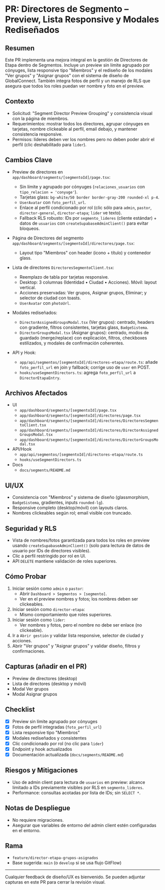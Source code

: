 # PR: Directores de Segmento – Preview, Lista Responsive y Modales Rediseñados

## Resumen
Este PR implementa una mejora integral en la gestión de Directores de Etapa dentro de Segmentos.
Incluye un preview sin límite agrupado por cónyuges, lista responsive tipo "Miembros" y el rediseño de los modales "Ver grupos" y "Asignar grupos" con el sistema de diseño de GlobalConnect.
También integra fotos de perfil y un manejo de RLS que asegura que todos los roles puedan ver nombre y foto en el preview.

## Contexto
- Solicitud: "Segment Director Preview Grouping" y consistencia visual con la página de miembros.
- Requerimientos: mostrar todos los directores, agrupar cónyuges en tarjetas, nombre clickeable al perfil, email debajo, y mantener consistencia responsive.
- Permisos: líderes deben ver los nombres pero no deben poder abrir el perfil (clic deshabilitado para `lider`).

## Cambios Clave
- Preview de directores en `app/dashboard/segments/[segmentoId]/page.tsx`:
  - Sin límite y agrupado por cónyuges (`relaciones_usuarios` con `tipo_relacion = 'conyuge'`).
  - Tarjetas glass: `bg-white/50 border border-gray-200 rounded-xl p-4`.
  - `UserAvatar` con `foto_perfil_url`.
  - Enlace al perfil condicionado por rol (clic sólo para `admin`, `pastor`, `director-general`, `director-etapa`; `lider` ve texto).
  - Fallback RLS robusto: IDs por `segmento_lideres` (cliente estándar) + datos de `usuarios` con `createSupabaseAdminClient()` para evitar bloqueos.

- Página de Directores del segmento `app/dashboard/segments/[segmentoId]/directores/page.tsx`:
  - Layout tipo "Miembros" con header (icono + título) y contenedor glass.

- Lista de directores `DirectoresSegmentoClient.tsx`:
  - Reemplazo de tabla por tarjetas responsive.
  - Desktop: 3 columnas (Identidad • Ciudad • Acciones). Móvil: layout vertical.
  - Acciones preservadas: Ver grupos, Asignar grupos, Eliminar; y selector de ciudad con toasts.
  - `UserAvatar` con `photoUrl`.

- Modales rediseñados:
  - `DirectorAssignedGroupsModal.tsx` (Ver grupos): centrado, headers con gradiente, filtros consistentes, tarjetas glass, `BadgeSistema`.
  - `DirectorGroupsModal.tsx` (Asignar grupos): centrado, modos de guardado (merge/replace) con explicación, filtros, checkboxes estilizados, y modales de confirmación coherentes.

- API y Hook:
  - `app/api/segmentos/[segmentoId]/directores-etapa/route.ts`: añade `foto_perfil_url` en join y fallback; corrige uso de `user` en POST.
  - `hooks/useSegmentDirectors.ts`: agrega `foto_perfil_url` a `DirectorEtapaEntry`.

## Archivos Afectados
- UI
  - `app/dashboard/segments/[segmentoId]/page.tsx`
  - `app/dashboard/segments/[segmentoId]/directores/page.tsx`
  - `app/dashboard/segments/[segmentoId]/directores/DirectoresSegmentoClient.tsx`
  - `app/dashboard/segments/[segmentoId]/directores/DirectorAssignedGroupsModal.tsx`
  - `app/dashboard/segments/[segmentoId]/directores/DirectorGroupsModal.tsx`
- API/Hook
  - `app/api/segmentos/[segmentoId]/directores-etapa/route.ts`
  - `hooks/useSegmentDirectors.ts`
- Docs
  - `docs/segments/README.md`

## UI/UX
- Consistencia con "Miembros" y sistema de diseño (glassmorphism, `BadgeSistema`, gradientes, inputs `rounded-lg`).
- Responsive completo (desktop/móvil) con layouts claros.
- Nombres clickeables según rol; email visible con truncado.

## Seguridad y RLS
- Vista de nombres/fotos garantizada para todos los roles en preview usando `createSupabaseAdminClient()` (solo para lectura de datos de usuario por IDs de directores visibles).
- Clic a perfil restringido por rol en UI.
- API `DELETE` mantiene validación de roles superiores.

## Cómo Probar
1. Iniciar sesión como `admin` o `pastor`:
   - Abrir `Dashboard > Segmentos > [segmento]`.
   - Ver en el preview nombres y fotos; los nombres deben ser clickeables.
2. Iniciar sesión como `director-etapa`:
   - Mismo comportamiento que roles superiores.
3. Iniciar sesión como `lider`:
   - Ver nombres y fotos, pero el nombre no debe ser enlace (no clickeable).
4. Ir a `Abrir gestión` y validar lista responsive, selector de ciudad y acciones.
5. Abrir "Ver grupos" y "Asignar grupos" y validar diseño, filtros y confirmaciones.

## Capturas (añadir en el PR)
- Preview de directores (desktop)
- Lista de directores (desktop y móvil)
- Modal Ver grupos
- Modal Asignar grupos

## Checklist
- [x] Preview sin límite agrupado por cónyuges
- [x] Fotos de perfil integradas (`foto_perfil_url`)
- [x] Lista responsive tipo "Miembros"
- [x] Modales rediseñados y consistentes
- [x] Clic condicionado por rol (no clic para `lider`)
- [x] Endpoint y hook actualizados
- [x] Documentación actualizada (`docs/segments/README.md`)

## Riesgos y Mitigaciones
- Uso de admin client para lectura de `usuarios` en preview: alcance limitado a IDs previamente visibles por RLS en `segmento_lideres`.
- Performance: consultas acotadas por lista de IDs; sin `SELECT *`.

## Notas de Despliegue
- No requiere migraciones.
- Asegurar que variables de entorno del admin client estén configuradas en el entorno.

## Rama
- `feature/director-etapa-grupos-asignados`
- Base sugerida: `main` (o `develop` si se usa flujo GitFlow)

---
Cualquier feedback de diseño/UX es bienvenido. Se pueden adjuntar capturas en este PR para cerrar la revisión visual.
